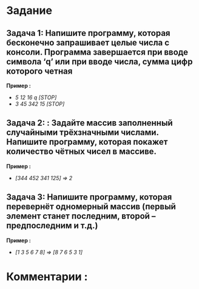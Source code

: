 # Задание
## Задача 1: Напишите программу, которая бесконечно запрашивает целые числа с консоли. Программа завершается при вводе символа ‘q’ или при вводе числа, сумма цифр которого четная 

**Пример :**
* _5 12 16 q [STOP]_
* _3 45 342 15 [STOP]_

## Задача 2: : Задайте массив заполненный случайными трёхзначными числами. Напишите программу, которая покажет количество чётных чисел в массиве.

**Пример :**
* _[344 452 341 125] => 2_

## Задача 3: Напишите программу, которая перевернёт одномерный массив (первый элемент станет последним, второй – предпоследним и т.д.) 

**Пример :**
* _[1 3 5 6 7 8] => [8 7 6 5 3 1]_

# **Комментарии :** 

